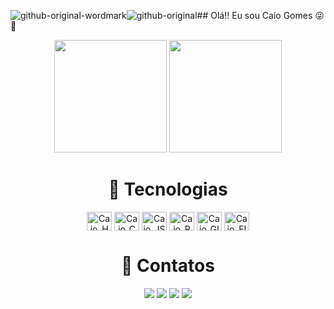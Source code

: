 ![github-original-wordmark](https://github.com/GomesKay/GomesKay/assets/85319481/a03184b8-f318-4f9a-a238-94aea52c4e3c)![github-original](https://github.com/GomesKay/GomesKay/assets/85319481/52a879bf-3d7b-4d2b-8e46-3556edb9871b)## Olá!! Eu sou Caio Gomes 😜💫

<div align="center">
  <img height="180em" src="https://github-readme-stats.vercel.app/api?username=GomesKay&anuraghazra&theme=github_dark&show_icons=true" />
  <img height="180em" src="https://github-readme-stats.vercel.app/api/top-langs/?username=GomesKay&anuraghazra&theme=github_dark&layout=compact" />
</div>

##



<!--
![Snake Animation](https://github.com/GomesKay/GomesKay/blob/output/github-contribution-grid-snake.svg)

[![Readme](https://github-readme-stats.vercel.app/api/pin/?username=GomesKay&repo=GomesKay&theme=react)](https://github.com/GomesKay/GomesKay)
-->

##

<div align="center">
  <h1>🚀 Tecnologias</h1>
  
  <img align="center" alt="Caio_HTML" height="30" width="40" src="https://cdn.jsdelivr.net/gh/devicons/devicon/icons/html5/html5-original.svg" />
  <img align="center" alt="Caio_CSS" height="30" width="40" src="https://cdn.jsdelivr.net/gh/devicons/devicon/icons/css3/css3-original.svg" />
  <img align="center" alt="Caio_JS" height="30" width="40" src="https://cdn.jsdelivr.net/gh/devicons/devicon/icons/javascript/javascript-original.svg" />
  <img align="center" alt="Caio_REACT" height="30" width="40" src="https://cdn.jsdelivr.net/gh/devicons/devicon/icons/react/react-original.svg" />
  <img align="center" alt="Caio_GIT" height="30" width="40" src="https://cdn.jsdelivr.net/gh/devicons/devicon/icons/git/git-original.svg" />
  <img align="center" alt="Caio_FIGMA" height="30" width="40" src="https://cdn.jsdelivr.net/gh/devicons/devicon/icons/figma/figma-original.svg" />
</div>

<div align="center">
  <h1>🔗 Contatos</h1>
  
  <a href="https://www.instagram.com/cgomessz/" target="_blank"><img src="https://img.shields.io/badge/Instagram-E4405F?style=for-the-badge&logo=instagram&logoColor=white" /></a>
  <a href="https://discord.com/channels/@me" target="_blank"><img src="https://img.shields.io/badge/Discord-7289DA?style=for-the-badge&logo=discord&logoColor=white" /></a>
  <a href="https://www.linkedin.com/in/caio-gomes-sz/" target="_blank"><img src="https://img.shields.io/badge/LinkedIn-0077B5?style=for-the-badge&logo=linkedin&logoColor=white" /></a>
  <a href="https://open.spotify.com/playlist/6cA6biOSHUJVhdNU5XCKzb" target="_blank"><img src="https://img.shields.io/badge/Spotify-1ED760?&style=for-the-badge&logo=spotify&logoColor=white" /></a>
</div>
